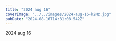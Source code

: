 ```yaml
---
title: "2024 aug 16"
coverImage: "../../images/2024-aug-16-k2Mz.jpg"
pubDate: "2024-08-16T14:31:08.542Z"
---
```


2024 aug 16
